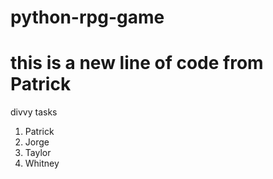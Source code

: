 # python-rpg-game
# this is a new line of code from Patrick

divvy tasks

1. Patrick
2. Jorge
3. Taylor
4. Whitney
